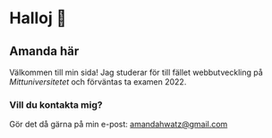 # Halloj 👋

## Amanda här
Välkommen till min sida! Jag studerar för till fället webbutveckling på *Mittuniversitetet* och förväntas ta examen 2022.

### Vill du kontakta mig?
Gör det då gärna på min e-post: [amandahwatz@gmail.com](mailto:amandahwatz@gmail.com)



<!--
- 🔭 I’m currently working on ...
- 🌱 I’m currently learning ...
- 👯 I’m looking to collaborate on ...
- 🤔 I’m looking for help with ...
- 💬 Ask me about ...
- 📫 How to reach me: ...
- 😄 Pronouns: ...
- ⚡ Fun fact: ...
-->


